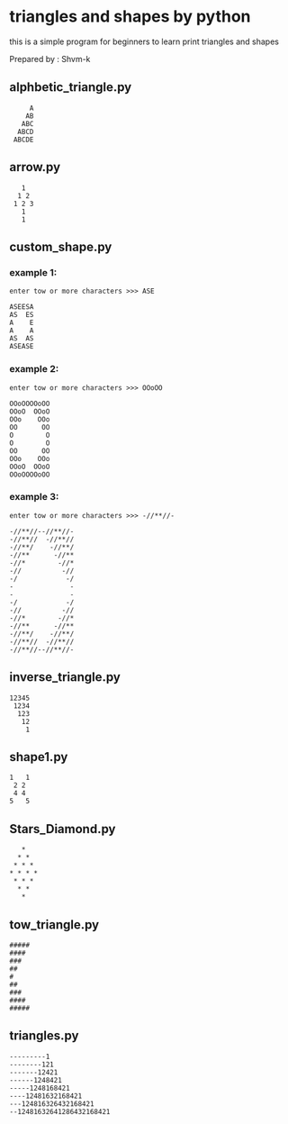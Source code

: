 # triangles and shapes by python
this is a simple program for beginners to learn print triangles and shapes

Prepared by : Shvm-k


## alphbetic_triangle.py
```
     A
    AB
   ABC
  ABCD
 ABCDE
 ```

## arrow.py
```
   1 
  1 2 
 1 2 3 
   1 
   1
```
## custom_shape.py
### example 1:
```
enter tow or more characters >>> ASE
 
ASEESA
AS  ES
A    E
A    A
AS  AS
ASEASE
```
### example 2:
```
enter tow or more characters >>> OOoOO
 
OOoOOOOoOO
OOoO  OOoO
OOo    OOo
OO      OO
O        O
O        O
OO      OO
OOo    OOo
OOoO  OOoO
OOoOOOOoOO
```
### example 3:
```
enter tow or more characters >>> -//**//-       
 
-//**//--//**//-
-//**//  -//**//
-//**/    -//**/
-//**      -//**
-//*        -//*
-//          -//
-/            -/
-              -
-              -
-/            -/
-//          -//
-//*        -//*
-//**      -//**
-//**/    -//**/
-//**//  -//**//
-//**//--//**//-
```
## inverse_triangle.py
```
12345    
 1234   
  123  
   12 
    1
```

## shape1.py
```
1   1
 2 2 
 4 4 
5   5
```

## Stars_Diamond.py
```
   * 
  * * 
 * * * 
* * * * 
 * * * 
  * * 
   * 
   ```

## tow_triangle.py
```
#####
####
###
##
#
##
###
####
#####
```

## triangles.py
```
---------1
--------121
-------12421
------1248421
-----1248168421
----12481632168421
---124816326432168421
--12481632641286432168421
```